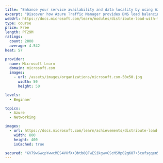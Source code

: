 ```yaml
---
title: "Enhance your service availability and data locality by using Azure Traffic Manager"
excerpt: "Discover how Azure Traffic Manager provides DNS load balancing for your application to improve the performance and availability of your application."
webUrl: https://docs.microsoft.com/learn/modules/distribute-load-with-traffic-manager/
type: course
price: Free
length: PT29M
ratings:
  count: 2000
  average: 4.542
heat: 57

provider:
  name: Microsoft Learn
  domain: microsoft.com
  images:
    - url: /assets/images/organizations/microsoft.com-50x50.jpg
      width: 50
      height: 50

levels:
  - Beginner

topics:
  - Azure
  - Networking

images:
  - url: https://docs.microsoft.com/learn/achievements/distribute-load-with-traffic-manager-social.png
    width: 800
    height: 400
    isCached: true

secured: "GV79wGwcpYwwcMES4VXfX+Bbtb8QFwESikgwvGScMSMp02gKO7+5cufsgqen56pgJh6TtxmJeZO5yK8CiYNN0TUk1Ra2RzYpizR2TE++TaBjD7cjcnbW477Iy+EIVCPFjC45tDHoiL92PoBrtQVTMnMyVDfnyPRt0WY81wY/dl8iTRho0f67K4cMSm4c+VwJO75GC9B8KTIJVA/XyIQU2H4irmoXU2G83HuPE+HixBW0eAoOo6ldXC36GxyeF3lRZYvSme6o2a0Y/bRpjtbKGixcI7wt76CiDUqm1SAxjPUpxZfjqWfPEu/70FrLMedKTsbnzDQcPn8HNPv2RsDJi0yaGdepr3GFelO1GySj5CY/26tN0ldvGK9oegpLh0ELW9vexJFsW11p38E9GRINplPvxYsJYRE1VqUxX1UYnX8=;ucOXItO0P5vSGFvjN9YsmA=="
---
```


